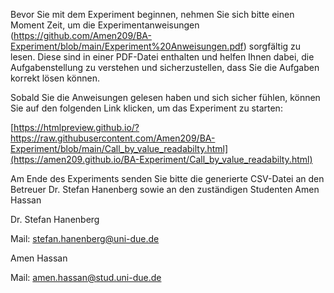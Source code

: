Bevor Sie mit dem Experiment beginnen, nehmen Sie sich bitte einen Moment Zeit, um die Experimentanweisungen
 (https://github.com/Amen209/BA-Experiment/blob/main/Experiment%20Anweisungen.pdf) sorgfältig zu lesen. Diese sind in einer PDF-Datei enthalten und helfen Ihnen dabei, die Aufgabenstellung zu verstehen und sicherzustellen, dass Sie die Aufgaben korrekt lösen können.

Sobald Sie die Anweisungen gelesen haben und sich sicher fühlen, können Sie auf den folgenden Link klicken, um das Experiment zu starten:

[https://htmlpreview.github.io/?https://raw.githubusercontent.com/Amen209/BA-Experiment/blob/main/Call_by_value_readabilty.html](https://amen209.github.io/BA-Experiment/Call_by_value_readabilty.html)

Am Ende des Experiments senden Sie bitte die generierte CSV-Datei an den Betreuer Dr. Stefan Hanenberg sowie an den zuständigen Studenten Amen Hassan

Dr. Stefan Hanenberg

Mail: stefan.hanenberg@uni-due.de

Amen Hassan

Mail: amen.hassan@stud.uni-due.de
